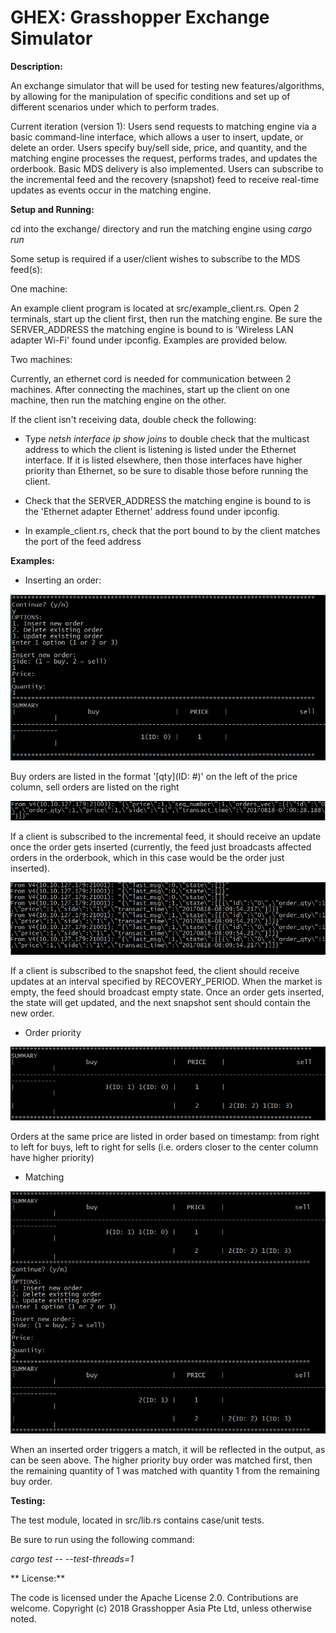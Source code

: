 # GHEX: Grasshopper Exchange Simulator


**Description:**

An exchange simulator that will be used for testing new features/algorithms, by allowing for the manipulation of specific conditions and set up of different scenarios under which to perform trades.

Current iteration (version 1): Users send requests to matching engine via a basic command-line interface, which allows a user to insert, update, or delete an order. Users specify buy/sell side, price, and quantity, and the matching engine processes the request, performs trades, and updates the orderbook. Basic MDS delivery is also implemented. Users can subscribe to the incremental feed and the recovery (snapshot) feed to receive real-time updates as events occur in the matching engine.


**Setup and Running:**

cd into the exchange/ directory and run the matching engine using *cargo run*

Some setup is required if a user/client wishes to subscribe to the MDS feed(s):

One machine:

An example client program is located at src/example_client.rs. Open 2 terminals, start up the client first, then run the matching engine. Be sure the SERVER_ADDRESS the matching engine is bound to is 'Wireless LAN adapter Wi-Fi' found under ipconfig. Examples are provided below.

Two machines:

Currently, an ethernet cord is needed for communication between 2 machines. After connecting the machines, start up the client on one machine, then run the matching engine on the other. 

If the client isn't receiving data, double check the following:

- Type *netsh interface ip show joins* to double check that the multicast address to which the client is listening is listed under the Ethernet interface. If it is listed elsewhere, then those interfaces have higher priority than Ethernet, so be sure to disable those before running the client.

- Check that the SERVER_ADDRESS the matching engine is bound to is the 'Ethernet adapter Ethernet' address found under ipconfig.

- In example_client.rs, check that the port bound to by the client matches the port of the feed address


**Examples:**

- Inserting an order:

![Alt text](/images/insert.png?raw=true)

Buy orders are listed in the format '[qty](ID: #)' on the left of the price column, sell orders are listed on the right

![Alt text](/images/insert_inc.PNG?raw=true)

If a client is subscribed to the incremental feed, it should receive an update once the order gets inserted (currently, the feed just broadcasts affected orders in the orderbook, which in this case would be the order just inserted).

![Alt text](/images/insert_snap.PNG?raw=true)

If a client is subscribed to the snapshot feed, the client should receive updates at an interval specified by RECOVERY_PERIOD. When the market is empty, the feed should broadcast empty state. Once an order gets inserted, the state will get updated, and the next snapshot sent should contain the new order.


- Order priority

![Alt text](/images/priority.PNG?raw=true)

Orders at the same price are listed in order based on timestamp: from right to left for buys, left to right for sells (i.e. orders closer to the center column have higher priority)


- Matching

![Alt text](/images/matching.PNG?raw=true)

When an inserted order triggers a match, it will be reflected in the output, as can be seen above. The higher priority buy order was matched first, then the remaining quantity of 1 was matched with quantity 1 from the remaining buy order.

**Testing:**

The test module, located in src/lib.rs contains case/unit tests. 

Be sure to run using the following command: 

*cargo test -- --test-threads=1*

** License:**

The code is licensed under the Apache License 2.0. Contributions are welcome.
Copyright (c) 2018 Grasshopper Asia Pte Ltd, unless otherwise noted.

